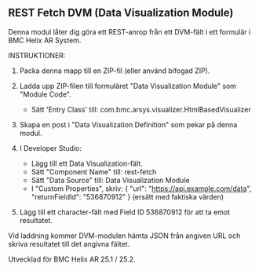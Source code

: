 REST Fetch DVM (Data Visualization Module)
-------------------------------------------------

Denna modul låter dig göra ett REST-anrop från ett DVM-fält i ett formulär i BMC Helix AR System.

INSTRUKTIONER:

1. Packa denna mapp till en ZIP-fil (eller använd bifogad ZIP).
2. Ladda upp ZIP-filen till formuläret "Data Visualization Module" som "Module Code".
   - Sätt 'Entry Class' till: com.bmc.arsys.visualizer.HtmlBasedVisualizer
3. Skapa en post i "Data Visualization Definition" som pekar på denna modul.
4. I Developer Studio:
   - Lägg till ett Data Visualization-fält.
   - Sätt "Component Name" till: rest-fetch
   - Sätt "Data Source" till: Data Visualization Module
   - I "Custom Properties", skriv:
     { "url": "https://api.example.com/data", "returnFieldId": "536870912" }
     (ersätt med faktiska värden)

5. Lägg till ett character-fält med Field ID 536870912 för att ta emot resultatet.

Vid laddning kommer DVM-modulen hämta JSON från angiven URL och skriva resultatet till det angivna fältet.

Utvecklad för BMC Helix AR 25.1 / 25.2.
